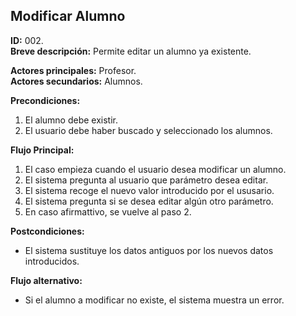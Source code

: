 ## Modificar Alumno

**ID:** 002.  
**Breve descripción:** Permite editar un alumno ya existente.

**Actores principales:** Profesor.  
**Actores secundarios:** Alumnos.

**Precondiciones:**

1. El alumno debe existir.
2. El usuario debe haber buscado y seleccionado los alumnos.

**Flujo Principal:**

1. El caso empieza cuando el usuario desea modificar un alumno.
2. El sistema pregunta al usuario que parámetro desea editar.
3. El sistema recoge el nuevo valor introducido por el ususario.
4. El sistema pregunta si se desea editar algún otro parámetro.
5. En caso afirmattivo, se vuelve al paso 2.

**Postcondiciones:**

* El sistema sustituye los datos antiguos por los nuevos datos introducidos.

**Flujo alternativo:**

* Si el alumno a modificar no existe, el sistema muestra un error.
